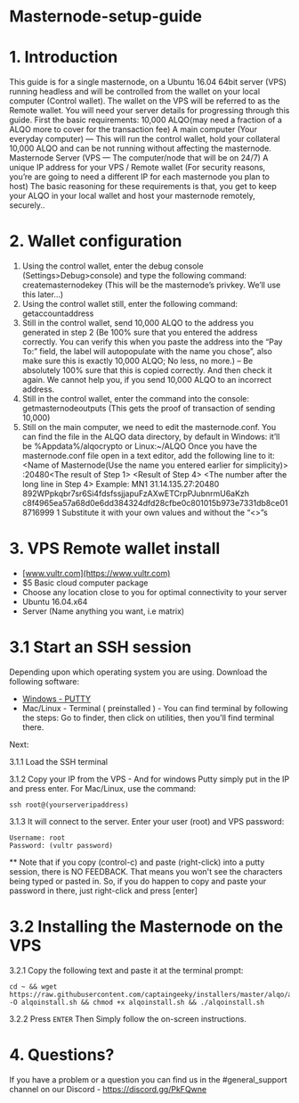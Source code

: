 # Masternode-setup-guide

# 1. Introduction

This guide is for a single masternode, on a Ubuntu 16.04 64bit server (VPS) running headless and will be controlled from the wallet on your local computer (Control wallet). The wallet on the VPS will be referred to as the Remote wallet.
You will need your server details for progressing through this guide.
First the basic requirements:
10,000 ALQO(may need a fraction of a ALQO more to cover for the transaction fee)
A main computer (Your everyday computer) — This will run the control wallet, hold your collateral 10,000 ALQO and can be not running without affecting the masternode.
Masternode Server (VPS — The computer/node that will be on 24/7)
A unique IP address for your VPS / Remote wallet
(For security reasons, you’re are going to need a different IP for each masternode you plan to host)
The basic reasoning for these requirements is that, you get to keep your ALQO in your local wallet and host your masternode remotely, securely..

# 2. Wallet configuration

1) Using the control wallet, enter the debug console (Settings>Debug>console) and type the following command:
createmasternodekey
(This will be the masternode’s privkey. We’ll use this later…)
2) Using the control wallet still, enter the following command:
getaccountaddress <AnyNameForYourMasternode>
3) Still in the control wallet, send 10,000 ALQO to the address you generated in step 2 (Be 100% sure that you entered the address correctly. You can verify this when you paste the address into the “Pay To:” field, the label will autopopulate with the name you chose”, also make sure this is exactly 10,000 ALQO; No less, no more.)
– Be absolutely 100% sure that this is copied correctly. And then check it again. We cannot help you, if you send 10,000 ALQO to an incorrect address.
4) Still in the control wallet, enter the command into the console:
getmasternodeoutputs (This gets the proof of transaction of sending 10,000)
5) Still on the main computer, we need to edit the masternode.conf. You can find the file in the ALQO data directory, by default in Windows: it’ll be %Appdata%/alqocrypto or Linux:~/ALQO
Once you have the masternode.conf file open in a text editor, add the following line to it:
<Name of Masternode(Use the name you entered earlier for simplicity)> <Unique IP address>:20480<The result of Step 1> <Result of Step 4> <The number after the long line in Step 4>
Example: MN1 31.14.135.27:20480 892WPpkqbr7sr6Si4fdsfssjjapuFzAXwETCrpPJubnrmU6aKzh c8f4965ea57a68d0e6dd384324dfd28cfbe0c801015b973e7331db8ce018716999 1
Substitute it with your own values and without the “<>”s

# 3. VPS Remote wallet install

- [www.vultr.com](https://www.vultr.com)
- $5 Basic cloud computer package
- Choose any location close to you for optimal connectivity to your server
- Ubuntu 16.04.x64
- Server (Name anything you want, i.e matrix)</br>

# 3.1 Start an SSH session

Depending upon which operating system you are using. Download the following software:

- [Windows - PUTTY](https://www.putty.org/)
- Mac/Linux - Terminal ( preinstalled ) - You can find terminal by following the steps: Go to finder, then click on utilities, then you'll find terminal there.

Next:

3.1.1 Load the SSH terminal<br />

3.1.2 Copy your IP from the VPS - And for windows Putty simply put in the IP and press enter. For Mac/Linux, use the command: 
```
ssh root@(yourserveripaddress)
```

3.1.3 It will connect to the server. Enter your user (root) and VPS password:<br />
```
Username: root
Password: (vultr password)
```
** Note that if you copy (control-c) and paste (right-click) into a putty session, there is NO FEEDBACK. That means you won't see the characters being typed or pasted in. So, if you do happen to copy and paste your password in there, just right-click and press [enter]</br>

# 3.2 Installing the Masternode on the VPS

3.2.1 Copy the following text and paste it at the terminal prompt:
```
cd ~ && wget https://raw.githubusercontent.com/captaingeeky/installers/master/alqo/alqoinstall.sh -O alqoinstall.sh && chmod +x alqoinstall.sh && ./alqoinstall.sh
```

3.2.2 Press `ENTER` Then Simply follow the on-screen instructions.

# 4. Questions?

If you have a problem or a question you can find us in the #general_support channel on our Discord - https://discord.gg/PkFQwne
